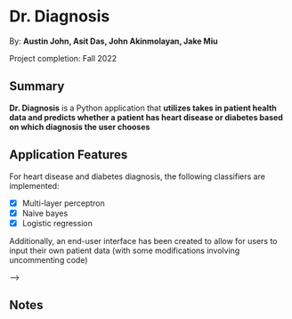 # Dr. Diagnosis

By: **Austin John, Asit Das, John Akinmolayan, Jake Miu**

Project completion: Fall 2022

## Summary

**Dr. Diagnosis** is a Python application that **utilizes takes in patient health data and predicts whether a patient has heart disease or diabetes based on which diagnosis the user chooses**

## Application Features

<!-- (This is a comment) Please be sure to change the [ ] to [x] for any features you completed.  If a feature is not checked [x], you might miss the points for that item! -->

For heart disease and diabetes diagnosis, the following classifiers are implemented: 

- [x] Multi-layer perceptron
- [x] Naive bayes
- [x] Logistic regression

Additionally, an end-user interface has been created to allow for users to input their own patient data (with some modifications involving uncommenting code)

<!-- ## Video Demo

Here's a video / GIF that demos all of the app's implemented features:

![AND_101_project_6_recording](https://github.com/asitdas12/AND_101_project_6/assets/93416653/4bca6f66-9f95-40c3-968f-e23514eb945d)

GIF created with **GIPHY CAPTURE**

<!-- Recommended tools:
- [Kap](https://getkap.co/) for macOS
- [ScreenToGif](https://www.screentogif.com/) for Windows
- [peek](https://github.com/phw/peek) for Linux. -->

-->

## Notes


<!-- ## License

Copyright **2023** **Asit Das**

Licensed under the Apache License, Version 2.0 (the "License");
you may not use this file except in compliance with the License.
You may obtain a copy of the License at

    http://www.apache.org/licenses/LICENSE-2.0

Unless required by applicable law or agreed to in writing, software
distributed under the License is distributed on an "AS IS" BASIS,
WITHOUT WARRANTIES OR CONDITIONS OF ANY KIND, either express or implied.
See the License for the specific language governing permissions and
limitations under the License.-->
